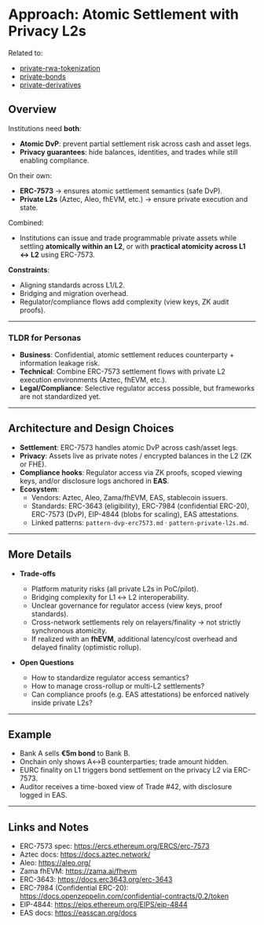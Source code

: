 # Approach: Atomic Settlement with Privacy L2s

Related to:

- [private-rwa-tokenization](../use-cases/private-rwa-tokenization.md)
- [private-bonds](../use-cases/private-bonds.md)
- [private-derivatives](../use-cases/private-derivatives.md)

## Overview

Institutions need **both**:

- **Atomic DvP**: prevent partial settlement risk across cash and asset legs.
- **Privacy guarantees**: hide balances, identities, and trades while still enabling compliance.

On their own:

- **ERC-7573** → ensures atomic settlement semantics (safe DvP).
- **Private L2s** (Aztec, Aleo, fhEVM, etc.) → ensure private execution and state.

Combined:

- Institutions can issue and trade programmable private assets while settling **atomically within an L2**, or with **practical atomicity across L1 ↔ L2** using ERC-7573.

**Constraints**:

- Aligning standards across L1/L2.
- Bridging and migration overhead.
- Regulator/compliance flows add complexity (view keys, ZK audit proofs).

---

### TLDR for Personas

- **Business**: Confidential, atomic settlement reduces counterparty + information leakage risk.
- **Technical**: Combine ERC-7573 settlement flows with private L2 execution environments (Aztec, fhEVM, etc.).
- **Legal/Compliance**: Selective regulator access possible, but frameworks are not standardized yet.

---

## Architecture and Design Choices

- **Settlement**: ERC-7573 handles atomic DvP across cash/asset legs.
- **Privacy**: Assets live as private notes / encrypted balances in the L2 (ZK or FHE).
- **Compliance hooks**: Regulator access via ZK proofs, scoped viewing keys, and/or disclosure logs anchored in **EAS**.
- **Ecosystem**:
  - Vendors: Aztec, Aleo, Zama/fhEVM, EAS, stablecoin issuers.
  - Standards: ERC-3643 (eligibility), ERC-7984 (confidential ERC-20), ERC-7573 (DvP), EIP-4844 (blobs for scaling), EAS attestations.
  - Linked patterns: `pattern-dvp-erc7573.md` · `pattern-private-l2s.md`.

---

## More Details

- **Trade-offs**

  - Platform maturity risks (all private L2s in PoC/pilot).
  - Bridging complexity for L1 ↔ L2 interoperability.
  - Unclear governance for regulator access (view keys, proof standards).
  - Cross-network settlements rely on relayers/finality → not strictly synchronous atomicity.
  - If realized with an **fhEVM**, additional latency/cost overhead and delayed finality (optimistic rollup).

- **Open Questions**
  - How to standardize regulator access semantics?
  - How to manage cross-rollup or multi-L2 settlements?
  - Can compliance proofs (e.g. EAS attestations) be enforced natively inside private L2s?

---

## Example

- Bank A sells **€5m bond** to Bank B.
- Onchain only shows A↔B counterparties; trade amount hidden.
- EURC finality on L1 triggers bond settlement on the privacy L2 via ERC-7573.
- Auditor receives a time-boxed view of Trade #42, with disclosure logged in EAS.

---

## Links and Notes

- ERC-7573 spec: https://ercs.ethereum.org/ERCS/erc-7573
- Aztec docs: https://docs.aztec.network/
- Aleo: https://aleo.org/
- Zama fhEVM: https://zama.ai/fhevm
- ERC-3643: https://docs.erc3643.org/erc-3643
- ERC-7984 (Confidential ERC-20): https://docs.openzeppelin.com/confidential-contracts/0.2/token
- EIP-4844: https://eips.ethereum.org/EIPS/eip-4844
- EAS docs: https://easscan.org/docs
